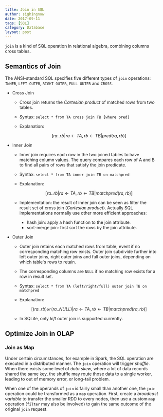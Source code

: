 ```yaml
---
title: Join in SQL
author: sighingnow
date: 2017-09-11
tags: [SQL]
category: Database
layout: post
---
```


`join` is a kind of SQL operation in relational algebra, combining columns cross tables.

<!--more-->

Semantics of Join
-----------------

The ANSI-standard SQL specifies five different types of `join` operations: `INNER`, `LEFT OUTER`,
`RIGHT OUTER`, `FULL OUTER` and `CROSS`.

+ Cross Join

    - Cross join returns the _Cartesian product_ of matched rows from two tables.
    - Syntax: `select * from TA cross join TB [where pred]`
    - Explanation:

      $$[ ra .. rb | ra \leftarrow TA, rb \leftarrow TB | pred(ra, rb) ]$$

+ Inner Join

    - Inner join requires each row in the two joined tables to have matching column values. The query
      compares each row of A and B to find all pairs of rows that satisfy the join predicate.
    - Syntax: `select * from TA inner join TB on matchpred`
    - Explanation:

      $$[ ra .. rb | ra \leftarrow TA, rb \leftarrow TB | matchpred(ra, rb) ]$$

    - Implementation: the result of inner join can be seen as filter the result set of cross join
      (_Cartesian product_). Actually SQL implementations normally use other more efficient approaches:

      + hash join: apply a hash function to the join attribute.
      + sort-merge join: first sort the rows by the join attribute.

+ Outer Join

    - Outer join retains each matched rows from table, event if no corresponding matching row exists. Outer
      join subdivide further into left outer joins, right outer joins and full outer joins, depending on which
      table's rows to retain.
    - The corresponding columns are `NULL` if no matching row exists for a row in result set.
    - Syntax: `select * from TA (left/right/full) outer join TB on matchpred`
    - Explanation:

      $$[ (ra .. rb) \texttt{or} (ra .. NULL) | ra \leftarrow TA, rb \leftarrow TB | matchpred(ra, rb) ]$$

    - In SQLite, only _left_ outer join is supported currently.

Optimize Join in OLAP
---------------------

### Join as Map

Under certain circumstances, for example in Spark, the SQL operation are executed in a distributed manner.
The `join` operation will trigger _shuffle_. When there exists some level of *data skew*, where a lot of
data records shared the same key,  the shuffle may route those data to a single worker, leading to out of
memory error, or long-tail problem.

When one of the operands of `join` is fairly small than another one, the `join` operation could be transformed
as a `map` operation. First, create a _broadcast variable_ to transfer the smaller RDD to every nodes, then
use a custom `map` operation (`filter` may also be involved) to gain the same outcome of the original `join`
request.
